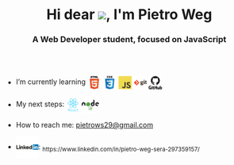 <h1 align="center">Hi dear <img src="https://raw.githubusercontent.com/kaueMarques/kaueMarques/master/hi.gif" width="30px">, I'm Pietro Weg</h1>
<h3 align="center">A Web Developer student, focused on JavaScript</h3>
<br>
<br>

- I’m currently learning <span>
  <img src="https://github.com/devicons/devicon/blob/master/icons/html5/html5-original-wordmark.svg" alt="html-logo" width="27" align="center" height="27"/>
  <img src="https://github.com/devicons/devicon/blob/master/icons/css3/css3-original-wordmark.svg" alt="css-logo" width="27" align="center" height="27"/>
  <img src="https://github.com/devicons/devicon/blob/master/icons/javascript/javascript-original.svg" alt="js-logo" width="27" align="center" height="27"/>
  <img src="https://github.com/devicons/devicon/blob/master/icons/git/git-original-wordmark.svg" alt="git-logo" width="27" align="center" height="27"/>
  <img src="https://github.com/devicons/devicon/blob/master/icons/github/github-original-wordmark.svg" alt="github-logo" width="27" align="center" height="27"/>  
</span>

- My next steps:<span>
  <img src="https://github.com/devicons/devicon/blob/master/icons/react/react-original-wordmark.svg" alt="react-log" width="27" height="27" align="center"/>
  <img src="https://github.com/devicons/devicon/blob/master/icons/nodejs/nodejs-original-wordmark.svg" alt="node" width="35" height="35" align="center"/>

- How to reach me: pietrows29@gmail.com
- <span>
   <img src="https://github.com/devicons/devicon/blob/master/icons/linkedin/linkedin-original-wordmark.svg" width="45" align="center" height="45"/>:
  <sub>https://www.linkedin.com/in/pietro-weg-sera-297359157/</sub>
  </span>
  
